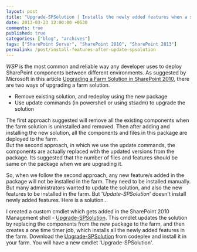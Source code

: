 ```yaml
---
layout: post
title: "Upgrade-SPSolution | Installs the newly added features when a solution(WSP) is updated"
date: 2013-03-23 12:00:00 +0530
comments: true
published: true
categories: ["blog", "archives"]
tags: ["SharePoint Server", "SharePoint 2010", "SharePoint 2013"]
permalink: /post/install-features-after-update-spsolution
---
```

<!-- more -->
<p><em>WSP</em> is the most common and reliable way any developer uses to deploy SharePoint components between different environments. As suggested by Microsoft in this article <a title="Upgrading a Farm Solution in SharePoint 2010" href="http://msdn.microsoft.com/en-us/library/aa543659.aspx">Upgrading a Farm Solution in SharePoint 2010</a>, there are two ways of upgrading a farm solution.</p>
<ul class="spd-ul">
<li>Remove existing solution, and redeploy using the new package</li>
<li>Use update commands (in powershell or using stsadm) to upgrade the solution</li>
</ul>
<p>The first approach suggested will remove all the existing components when the farm solution is uninstalled and removed. Then after adding and installing the new solution, all the components and files in this package are deployed to the farm.<br /> But the second approach, in which we use the update commands, the components are actually replaced with the updated versions from the package. Its suggested that the number of files and features should be same on the package when we are upgrading it.</p>
<p>So, when we follow the second approach, any new feature/s added in the package will not be installed in the farm. They need to be installed manually. But many administrators wanted to update the solution, and also the new features to be installed in the farm. But '<em>Update-SPSolution</em>' doesn't install newly added features. Here is a solution...</p>
<p>I created a custom cmdlet which gets added in the SharePoint 2010 Management shell - <a title="Upgrade-SPSolution" href="http://upgradespsolution.codeplex.com/">Upgrade-SPSolution</a>. This cmdlet updates the solution by replacing the components from the new package to the farm, and then creates a one time timer job, which installs all the newly added features in the farm. Download the <a title="Upgrade-SPSolution" href="http://upgradespsolution.codeplex.com/">Upgrade-SPSolution</a> from codeplex and install it in your farm. You will have a new cmdlet 'Upgrade-SPSolution'.</p>
